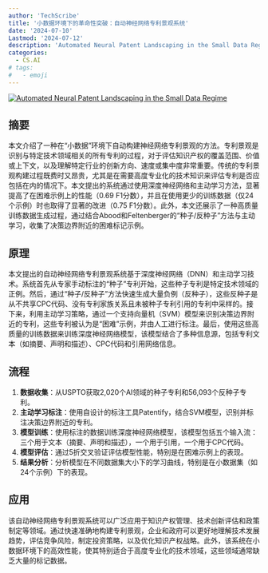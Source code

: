 ```yaml
---
author: 'TechScribe'
title: '小数据环境下的革命性突破：自动神经网络专利景观系统'
date: '2024-07-10'
Lastmod: '2024-07-12'
description: 'Automated Neural Patent Landscaping in the Small Data Regime'
categories:
  - CS.AI
# tags:
#   - emoji
---
```


[![Automated Neural Patent Landscaping in the Small Data Regime](https://arxiv-research-1301205113.cos.ap-guangzhou.myqcloud.com/images/2407.08001v1.pdf_0.jpg)](https://arxiv.org/abs/2407.08001v1)

## 摘要

本文介绍了一种在“小数据”环境下自动构建神经网络专利景观的方法。专利景观是识别与特定技术领域相关的所有专利的过程，对于评估知识产权的覆盖范围、价值或上下文，以及理解特定行业的创新方向、速度或集中度非常重要。传统的专利景观构建过程既费时又昂贵，尤其是在需要高度专业化的技术知识来评估专利是否应包括在内的情况下。本文提出的系统通过使用深度神经网络和主动学习方法，显著提高了在困难示例上的性能（0.69 F1分数），并且在使用更少的训练数据（仅24个示例）时也取得了显著的改进（0.75 F1分数）。此外，本文还展示了一种高质量训练数据生成过程，通过结合Abood和Feltenberger的“种子/反种子”方法与主动学习，收集了决策边界附近的困难标记示例。<!--more-->

## 原理

本文提出的自动神经网络专利景观系统基于深度神经网络（DNN）和主动学习技术。系统首先从专家手动标注的“种子”专利开始，这些种子专利是特定技术领域的正例。然后，通过“种子/反种子”方法快速生成大量负例（反种子），这些反种子是从不共享CPC代码、没有专利家族关系且未被种子专利引用的专利中采样的。接下来，利用主动学习策略，通过一个支持向量机（SVM）模型来识别决策边界附近的专利，这些专利被认为是“困难”示例，并由人工进行标注。最后，使用这些高质量的训练数据来训练深度神经网络模型，该模型结合了多种信息源，包括专利文本（如摘要、声明和描述）、CPC代码和引用网络信息。

## 流程

1. **数据收集**：从USPTO获取2,020个AI领域的种子专利和56,093个反种子专利。
2. **主动学习标注**：使用自设计的标注工具Patentify，结合SVM模型，识别并标注决策边界附近的专利。
3. **模型训练**：使用标注的数据训练深度神经网络模型，该模型包括五个输入流：三个用于文本（摘要、声明和描述），一个用于引用，一个用于CPC代码。
4. **模型评估**：通过5折交叉验证评估模型性能，特别是在困难示例上的表现。
5. **结果分析**：分析模型在不同数据集大小下的学习曲线，特别是在小数据集（如24个示例）下的表现。

## 应用

该自动神经网络专利景观系统可以广泛应用于知识产权管理、技术创新评估和政策制定等领域。通过快速准确地构建专利景观，企业和政府可以更好地理解技术发展趋势，评估竞争风险，制定投资策略，以及优化知识产权战略。此外，该系统在小数据环境下的高效性能，使其特别适合于高度专业化的技术领域，这些领域通常缺乏大量的标记数据。